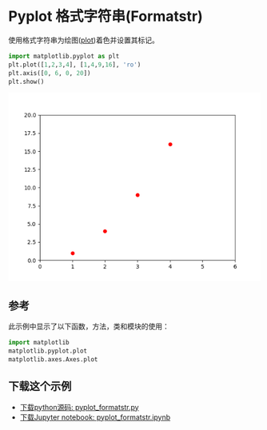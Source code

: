 # Pyplot 格式字符串(Formatstr)

使用格式字符串为绘图([plot](https://matplotlib.org/api/_as_gen/matplotlib.axes.Axes.plot.html#matplotlib.axes.Axes.plot))着色并设置其标记。

```python
import matplotlib.pyplot as plt
plt.plot([1,2,3,4], [1,4,9,16], 'ro')
plt.axis([0, 6, 0, 20])
plt.show()
```

![格式字符串示例](/static/images/gallery/sphx_glr_pyplot_formatstr_001.png)

## 参考

此示例中显示了以下函数，方法，类和模块的使用：

```python
import matplotlib
matplotlib.pyplot.plot
matplotlib.axes.Axes.plot
```

## 下载这个示例
            
- [下载python源码: pyplot_formatstr.py](https://matplotlib.org/_downloads/pyplot_formatstr.py)
- [下载Jupyter notebook: pyplot_formatstr.ipynb](https://matplotlib.org/_downloads/pyplot_formatstr.ipynb)